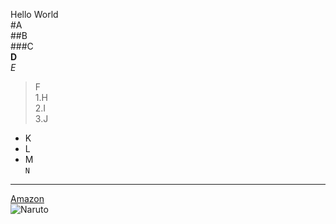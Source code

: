 Hello World  
#A  
##B  
###C  
**D**  
*E*  
>F  
1.H  
2.I  
3.J  
- K  
- L  
- M  
`N`  
---  
[Amazon](https://www.amazon.com/)  
![Naruto](https://www.google.com/url?sa=i&url=https%3A%2F%2Fwww.polygon.com%2F22775204%2Fnaruto-fortnite-epic-battle-royale-new-character&psig=AOvVaw3WMGKOVf-zFfSJg9Z7OSNT&ust=1649553611773000&source=images&cd=vfe&ved=0CAoQjRxqFwoTCOia86_ohfcCFQAAAAAdAAAAABAD)  

